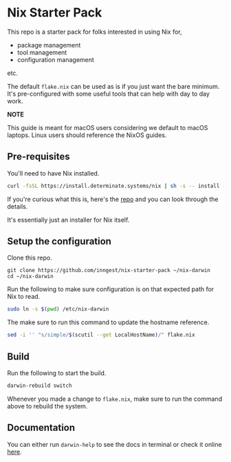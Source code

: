 # Nix Starter Pack

This repo is a starter pack for folks interested in using Nix for,

- package management
- tool management
- configuration management

etc.

The default `flake.nix` can be used as is if you just want the bare minimum.
It's pre-configured with some useful tools that can help with day to day work.

**NOTE**

This guide is meant for macOS users considering we default to macOS laptops.
Linux users should reference the NixOS guides.

## Pre-requisites

You'll need to have Nix installed.

``` sh
curl -fsSL https://install.determinate.systems/nix | sh -s -- install --determinate
```

If you're curious what this is, here's the [repo](https://github.com/DeterminateSystems/nix-installer?tab=readme-ov-file#determinate-nix-installer) and you can look through the details.

It's essentially just an installer for Nix itself.


## Setup the configuration

Clone this repo.

```
git clone https://github.com/inngest/nix-starter-pack ~/nix-darwin
cd ~/nix-darwin
```

Run the following to make sure configuration is on that expected path for Nix to read.

``` sh
sudo ln -s $(pwd) /etc/nix-darwin
```

The make sure to run this command to update the hostname reference.

``` sh
sed -i '' "s/simple/$(scutil --get LocalHostName)/" flake.nix
```

## Build

Run the following to start the build.

``` sh
darwin-rebuild switch
```

Whenever you made a change to `flake.nix`, make sure to run the command above to rebuild the system.


## Documentation

You can either run `darwin-help` to see the docs in terminal or check it online [here](https://nix-darwin.github.io/nix-darwin/manual/index.html).
